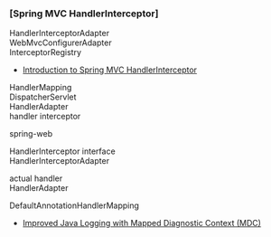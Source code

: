 ### [Spring MVC HandlerInterceptor]
HandlerInterceptorAdapter  
WebMvcConfigurerAdapter  
InterceptorRegistry  
+ [Introduction to Spring MVC HandlerInterceptor](http://www.baeldung.com/spring-mvc-handlerinterceptor)

HandlerMapping  
DispatcherServlet  
HandlerAdapter  
handler interceptor

spring-web  

HandlerInterceptor interface  
HandlerInterceptorAdapter  

actual handler  
HandlerAdapter  

DefaultAnnotationHandlerMapping  

+ [Improved Java Logging with Mapped Diagnostic Context (MDC)](http://www.baeldung.com/mdc-in-log4j-2-logback)

